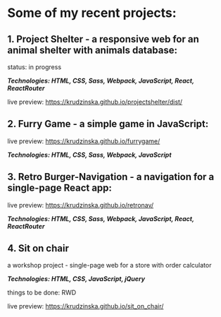 # Some of my recent projects:

## 1. Project Shelter - a responsive web for an animal shelter with animals database:

status: in progress

***Technologies: HTML, CSS, Sass, Webpack, JavaScript, React, ReactRouter***

live preview: https://krudzinska.github.io/projectshelter/dist/

## 2. Furry Game - a simple game in JavaScript:

live preview: https://krudzinska.github.io/furrygame/

***Technologies: HTML, CSS, Sass, Webpack, JavaScript***

## 3. Retro Burger-Navigation - a navigation for a single-page React app:

live preview: https://krudzinska.github.io/retronav/

***Technologies: HTML, CSS, Sass, Webpack, JavaScript, React, ReactRouter***

## 4. Sit on chair

a workshop project - single-page web for a store with order calculator

***Technologies: HTML, CSS, JavaScript, jQuery***

things to be done: RWD

live preview: https://krudzinska.github.io/sit_on_chair/
